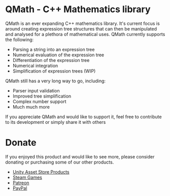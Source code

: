 # QMath - C++ Mathematics library
QMath is an ever expanding C++ mathematics library. It's current focus is around creating expression tree structures that can then be manipulated and analysed for a plethora of mathematical uses. QMath currently supports the following:
 - Parsing a string into an expression tree
 - Numerical evaluation of the expression tree
 - Differentiation of the expression tree
 - Numerical integration
 - Simplification of expression trees (WIP)

QMath still has a very long way to go, including:

 - Parser input validation
 - Improved tree simplification
 - Complex number support
 - Much much more

If you appreciate QMath and would like to support it, feel free to contribute to its development or simply share it with others

# Donate
If you enjoyed this product and would like to see more, please consider donating or purchasing some of our other products.
 - [Unity Asset Store Products](https://assetstore.unity.com/publishers/18921)
 - [Steam Games](https://store.steampowered.com/developer/QFSW)
 - [Patreon](https://www.patreon.com/QFSW)
 - [PayPal](https://www.paypal.me/qfsw)
